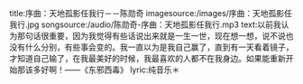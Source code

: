 title:序曲：天地孤影任我行－－陈勋奇
imagesource:/images/序曲：天地孤影任我行.jpg
songsource:/audio/陈勋奇-序曲：天地孤影任我行.mp3
text:以前我认为那句话很重要，因为我觉得有些话说出来就是一生一世，现在想一想，说不说也没有什么分别，有些事会变的。我一直以为是我自己赢了，直到有一天看着镜子，才知道自己输了，在我最美好的时候，我最喜欢的人都不在我身边。如果能重新开始那该多好啊！——《东邪西毒》
lyric:纯音乐＊